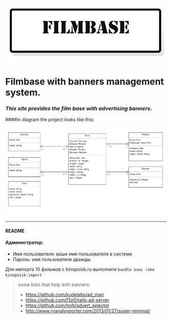 ### ![alt tag](./filmbase_logo.png)


# Filmbase with banners management system.


###    _This site provides the film base with advertising banners._



####In diagram the project looks like this:

### ![alt tag](./filmbase_diagram.png)

---


#### README

<!--Для запуска приложения `bundle; bundle exec rake db:create db:migrate db:seed`-->

#### Администратор:

* Имя пользователя: ваше имя пользователя в системе
* Пароль: имя пользователя дважды

Для импорта 10 фильмов с kinopoisk.ru выполните `bundle exec rake kinopoisk:import`

<!--## Варианты заданий


 1. Реализовать личный кабинет пользователя, добавив дополнительные атрибуты к объектам модели `User`, а также
   реализовать систему обмена сообщениями между пользователями системы. Дополнить систему модулем управления
   зарегистрированными пользователями.
 2. Реализовать систему отзывов о фильмах. Должен быть также реализован интерфейс, позволяющий оценивать отзывы и
   оставлять комментарии к ним.
 3. Реализовать систему групп. С каждым фильмом может быть ассоциирована группа пользователей. Пользователи, входящие в
   нее, получают доступ к обсуждениям этой группы, которые состоят из текстовых сообщений и, возможно, одного
   изображения. Также необходимо реализовать интерфейс, позволяющий пользователю, являющемся владельцу группы, управлять
   содержимым обсуждений и пользователями, являющимися членами группы.
 4. Реализовать возможность добавления полного списочного состава съемочной группы (режиссеры, продюсеры, сценаристы
   и др.). Необходимо также реализовать возможность наличия у фильма несколько стран-производителей и нескольких жанров.
 5. Реализовать возможность добавления альбомов фотографий персон и кадров из фильма.
 6. Реализовать систему сбора и анализа статистики посещений страниц сайта пользователями. Реализовать интерфейсы
   просмотра статистики самых просматриваемых страниц за определенный период период времени, определяемый пользователем.
 7. Реализовать возможность добавления саундтреков к фильмам с возможностью их online-прослушивания.
 8. Реализовать систему просмотра информации об изменениях в описании фильмов и персон.
 9. Реализовать игру, требующую от пользователя определения имени персоны из предложенных вариантов по фотографии.
 10. Реализовать систему учета наград и кинопремий, полученных персонами и фильмами.
[11] Реализовать систему управлениями рекламными баннерами в системе.
 12. Реализовать систему учета кассовых сборов фильмов.
 13. Реализовать возможность покупки DVD-дисков с фильмами.
 14. Реализовать возможность бронирования билетов на сеансы в кинотеатрах.
 15. Реализовать систему рассылки уведомлений об изменениях, произошедших в системе.
 16. Реализовать систему управления содержимым сайта (CMS).
 17. Реализовать возможность персональной настройки отображения содержимого сайта.
 18. Реализовать возможность публикации интервью с персонами.
 19. Реализовать возможность добавления видеороликов к фильмам.
 20. Реализовать модуль новостей киноиндустрии на сайта с возможность комментирования новостей.
 21. Реализовать модуль отображения списка премьер.
 22. Реализовать модуль форума.
 23. Реализовать систему управления субтитрами к трейлеру.
 24. Реализовать модуль продажи книг о фильмах.

-->

> 
> some links that help with banners:
>  
> - https://github.com/kudelabs/ad_man
> - https://github.com/f3z0/rails-ad-server
> - https://github.com/holli/advert_selector
> - http://www.ryanalynporter.com/2013/01/27/super-minimal/
 
 

